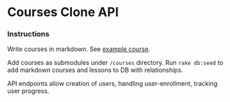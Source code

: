 # Courses Clone API

### Instructions

Write courses in markdown.  See [example course](./example_course).

Add courses as submodules under `/courses` directory.  Run `rake db:seed` to add markdown courses and lessons to DB with relationships.

API endpoints allow creation of users, handling user-enrollment, tracking user progress.
